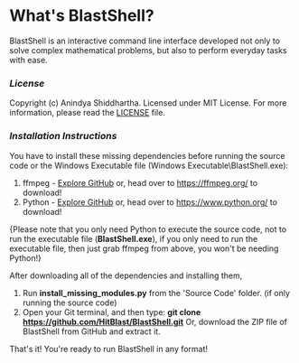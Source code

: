 # **What's BlastShell?**
BlastShell is an interactive command line interface developed not only to solve complex mathematical problems, but also
to perform everyday tasks with ease.
 
### **_License_**
Copyright (c) Anindya Shiddhartha. Licensed under MIT License. For more information, please read the [LICENSE](LICENSE) file.

### **_Installation Instructions_**
You have to install these missing dependencies before running the source code or the Windows Executable file (Windows Executable\BlastShell.exe):

 1. ffmpeg - [Explore GitHub](https://github.com/FFmpeg/FFmpeg) or, head over to https://ffmpeg.org/ to download!
 2. Python - [Explore GitHub](https://github.com/python/) or, head over to https://www.python.org/ to download!

{Please note that you only need Python to execute the source code, not to run the executable file (**BlastShell.exe**), if you only need to run the executable file, then just grab ffmpeg from above, you won't be needing Python!}

After downloading all of the dependencies and installing them,
 1. Run **install_missing_modules.py** from the 'Source Code' folder. (if only running the source code)
 2. Open your Git terminal, and then type: **git clone https://github.com/HitBlast/BlastShell.git**
    Or, download the ZIP file of BlastShell from GitHub and extract it.
    
That's it! You're ready to run BlastShell in any format!
